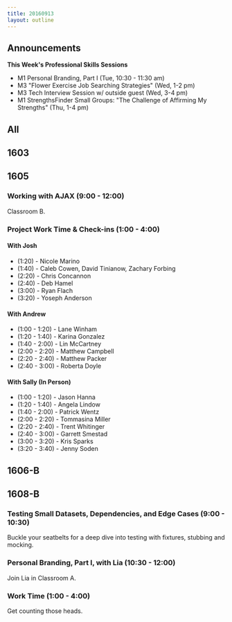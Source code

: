```yaml
---
title: 20160913
layout: outline
---
```


## Announcements
**This Week's Professional Skills Sessions**  

* M1 Personal Branding, Part I (Tue, 10:30 - 11:30 am)  
* M3 "Flower Exercise Job Searching Strategies" (Wed, 1-2 pm)  
* M3 Tech Interview Session w/ outside guest (Wed, 3-4 pm)  
* M1 StrengthsFinder Small Groups: "The Challenge of Affirming My Strengths" (Thu, 1-4 pm)  

## All

## 1603


## 1605

### Working with AJAX (9:00 - 12:00)

Classroom B.

### Project Work Time & Check-ins (1:00 - 4:00)

#### With Josh

* (1:20) - Nicole Marino
* (1:40) - Caleb Cowen, David Tinianow, Zachary Forbing
* (2:20) - Chris Concannon
* (2:40) - Deb Hamel
* (3:00) - Ryan Flach
* (3:20) - Yoseph Anderson

#### With Andrew

* (1:00 - 1:20) - Lane Winham
* (1:20 - 1:40) - Karina Gonzalez
* (1:40 - 2:00) - Lin McCartney
* (2:00 - 2:20) - Matthew Campbell
* (2:20 - 2:40) - Matthew Packer
* (2:40 - 3:00) - Roberta Doyle

#### With Sally (In Person)

* (1:00 - 1:20) - Jason Hanna
* (1:20 - 1:40) - Angela Lindow
* (1:40 - 2:00) - Patrick Wentz
* (2:00 - 2:20) - Tommasina Miller
* (2:20 - 2:40) - Trent Whitinger
* (2:40 - 3:00) - Garrett Smestad
* (3:00 - 3:20) - Kris Sparks
* (3:20 - 3:40) - Jenny Soden

## 1606-B


## 1608-B
### Testing Small Datasets, Dependencies, and Edge Cases (9:00 - 10:30)
Buckle your seatbelts for a deep dive into testing with fixtures, stubbing and mocking.

### Personal Branding, Part I, with Lia (10:30 - 12:00)
Join Lia in Classroom A.

### Work Time (1:00 - 4:00)
Get counting those heads.
